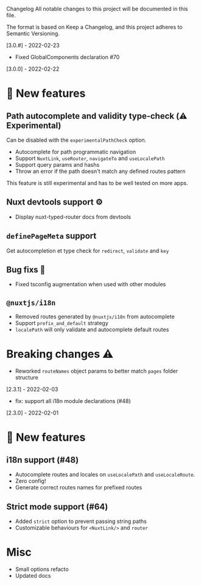 Changelog
All notable changes to this project will be documented in this file.

The format is based on Keep a Changelog, and this project adheres to Semantic Versioning.

[3.0.#] - 2022-02-23

- Fixed GlobalComponents declaration #70

[3.0.0] - 2022-02-22

# 🎉 New features

## Path autocomplete and validity type-check (⚠️ Experimental)

Can be disabled with the `experimentalPathCheck` option.

- Autocomplete for path programmatic navigation
- Support `NuxtLink`, `useRouter`, `navigateTo` and `useLocalePath`
- Support query params and hashs
- Throw an error if the path doesn't match any defined routes pattern

This feature is still experimental and has to be well tested on more apps.

## Nuxt devtools support ⚙️

- Display nuxt-typed-router docs from devtools

## `definePageMeta` support

Get autocompletion et type check for `redirect`, `validate` and `key`

## Bug fixs 🐞

- Fixed tsconfig augmentation when used with other modules

## `@nuxtjs/i18n`

- Removed routes generated by `@nuxtjs/i18n` from autocomplete
- Support `prefix_and_default` strategy
- `localePath` will only validate and autocomplete default routes

# Breaking changes ⚠️

- Reworked `routeNames` object params to better match `pages` folder structure

[2.3.1] - 2022-02-03

- fix: support all i18n module declarations (#48)

[2.3.0] - 2022-02-01

# 🎉 New features

## i18n support (#48)

- Autocomplete routes and locales on `useLocalePath` and `useLocaleRoute`.
- Zero config!
- Generate correct routes names for prefixed routes

## Strict mode support (#64)


- Added `strict` option to prevent passing string paths 
- Customizable behaviours for `<NuxtLink/>` and `router`


# Misc

- Small options refacto
- Updated docs
